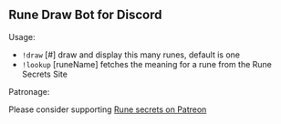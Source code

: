 ## Rune Draw Bot for Discord ##

Usage:

- `!draw` [#] draw and display this many runes, default is one
- `!lookup` [runeName] fetches the meaning for a rune from the Rune Secrets Site

Patronage:

Please consider supporting [Rune secrets on Patreon](https://patreon.com/tyriel)